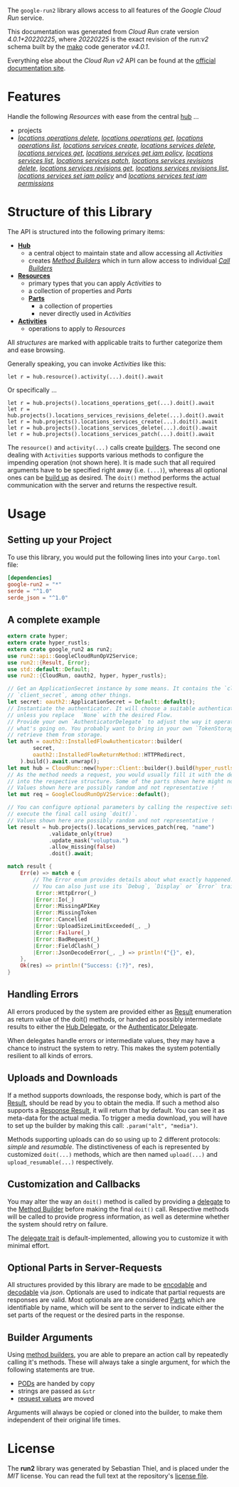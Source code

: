 <!---
DO NOT EDIT !
This file was generated automatically from 'src/generator/templates/api/README.md.mako'
DO NOT EDIT !
-->
The `google-run2` library allows access to all features of the *Google Cloud Run* service.

This documentation was generated from *Cloud Run* crate version *4.0.1+20220225*, where *20220225* is the exact revision of the *run:v2* schema built by the [mako](http://www.makotemplates.org/) code generator *v4.0.1*.

Everything else about the *Cloud Run* *v2* API can be found at the
[official documentation site](https://cloud.google.com/run/).
# Features

Handle the following *Resources* with ease from the central [hub](https://docs.rs/google-run2/4.0.1+20220225/google_run2/CloudRun) ... 

* projects
 * [*locations operations delete*](https://docs.rs/google-run2/4.0.1+20220225/google_run2/api::ProjectLocationOperationDeleteCall), [*locations operations get*](https://docs.rs/google-run2/4.0.1+20220225/google_run2/api::ProjectLocationOperationGetCall), [*locations operations list*](https://docs.rs/google-run2/4.0.1+20220225/google_run2/api::ProjectLocationOperationListCall), [*locations services create*](https://docs.rs/google-run2/4.0.1+20220225/google_run2/api::ProjectLocationServiceCreateCall), [*locations services delete*](https://docs.rs/google-run2/4.0.1+20220225/google_run2/api::ProjectLocationServiceDeleteCall), [*locations services get*](https://docs.rs/google-run2/4.0.1+20220225/google_run2/api::ProjectLocationServiceGetCall), [*locations services get iam policy*](https://docs.rs/google-run2/4.0.1+20220225/google_run2/api::ProjectLocationServiceGetIamPolicyCall), [*locations services list*](https://docs.rs/google-run2/4.0.1+20220225/google_run2/api::ProjectLocationServiceListCall), [*locations services patch*](https://docs.rs/google-run2/4.0.1+20220225/google_run2/api::ProjectLocationServicePatchCall), [*locations services revisions delete*](https://docs.rs/google-run2/4.0.1+20220225/google_run2/api::ProjectLocationServiceRevisionDeleteCall), [*locations services revisions get*](https://docs.rs/google-run2/4.0.1+20220225/google_run2/api::ProjectLocationServiceRevisionGetCall), [*locations services revisions list*](https://docs.rs/google-run2/4.0.1+20220225/google_run2/api::ProjectLocationServiceRevisionListCall), [*locations services set iam policy*](https://docs.rs/google-run2/4.0.1+20220225/google_run2/api::ProjectLocationServiceSetIamPolicyCall) and [*locations services test iam permissions*](https://docs.rs/google-run2/4.0.1+20220225/google_run2/api::ProjectLocationServiceTestIamPermissionCall)




# Structure of this Library

The API is structured into the following primary items:

* **[Hub](https://docs.rs/google-run2/4.0.1+20220225/google_run2/CloudRun)**
    * a central object to maintain state and allow accessing all *Activities*
    * creates [*Method Builders*](https://docs.rs/google-run2/4.0.1+20220225/google_run2/client::MethodsBuilder) which in turn
      allow access to individual [*Call Builders*](https://docs.rs/google-run2/4.0.1+20220225/google_run2/client::CallBuilder)
* **[Resources](https://docs.rs/google-run2/4.0.1+20220225/google_run2/client::Resource)**
    * primary types that you can apply *Activities* to
    * a collection of properties and *Parts*
    * **[Parts](https://docs.rs/google-run2/4.0.1+20220225/google_run2/client::Part)**
        * a collection of properties
        * never directly used in *Activities*
* **[Activities](https://docs.rs/google-run2/4.0.1+20220225/google_run2/client::CallBuilder)**
    * operations to apply to *Resources*

All *structures* are marked with applicable traits to further categorize them and ease browsing.

Generally speaking, you can invoke *Activities* like this:

```Rust,ignore
let r = hub.resource().activity(...).doit().await
```

Or specifically ...

```ignore
let r = hub.projects().locations_operations_get(...).doit().await
let r = hub.projects().locations_services_revisions_delete(...).doit().await
let r = hub.projects().locations_services_create(...).doit().await
let r = hub.projects().locations_services_delete(...).doit().await
let r = hub.projects().locations_services_patch(...).doit().await
```

The `resource()` and `activity(...)` calls create [builders][builder-pattern]. The second one dealing with `Activities` 
supports various methods to configure the impending operation (not shown here). It is made such that all required arguments have to be 
specified right away (i.e. `(...)`), whereas all optional ones can be [build up][builder-pattern] as desired.
The `doit()` method performs the actual communication with the server and returns the respective result.

# Usage

## Setting up your Project

To use this library, you would put the following lines into your `Cargo.toml` file:

```toml
[dependencies]
google-run2 = "*"
serde = "^1.0"
serde_json = "^1.0"
```

## A complete example

```Rust
extern crate hyper;
extern crate hyper_rustls;
extern crate google_run2 as run2;
use run2::api::GoogleCloudRunOpV2Service;
use run2::{Result, Error};
use std::default::Default;
use run2::{CloudRun, oauth2, hyper, hyper_rustls};

// Get an ApplicationSecret instance by some means. It contains the `client_id` and 
// `client_secret`, among other things.
let secret: oauth2::ApplicationSecret = Default::default();
// Instantiate the authenticator. It will choose a suitable authentication flow for you, 
// unless you replace  `None` with the desired Flow.
// Provide your own `AuthenticatorDelegate` to adjust the way it operates and get feedback about 
// what's going on. You probably want to bring in your own `TokenStorage` to persist tokens and
// retrieve them from storage.
let auth = oauth2::InstalledFlowAuthenticator::builder(
        secret,
        oauth2::InstalledFlowReturnMethod::HTTPRedirect,
    ).build().await.unwrap();
let mut hub = CloudRun::new(hyper::Client::builder().build(hyper_rustls::HttpsConnectorBuilder::new().with_native_roots().https_or_http().enable_http1().enable_http2().build()), auth);
// As the method needs a request, you would usually fill it with the desired information
// into the respective structure. Some of the parts shown here might not be applicable !
// Values shown here are possibly random and not representative !
let mut req = GoogleCloudRunOpV2Service::default();

// You can configure optional parameters by calling the respective setters at will, and
// execute the final call using `doit()`.
// Values shown here are possibly random and not representative !
let result = hub.projects().locations_services_patch(req, "name")
             .validate_only(true)
             .update_mask("voluptua.")
             .allow_missing(false)
             .doit().await;

match result {
    Err(e) => match e {
        // The Error enum provides details about what exactly happened.
        // You can also just use its `Debug`, `Display` or `Error` traits
         Error::HttpError(_)
        |Error::Io(_)
        |Error::MissingAPIKey
        |Error::MissingToken
        |Error::Cancelled
        |Error::UploadSizeLimitExceeded(_, _)
        |Error::Failure(_)
        |Error::BadRequest(_)
        |Error::FieldClash(_)
        |Error::JsonDecodeError(_, _) => println!("{}", e),
    },
    Ok(res) => println!("Success: {:?}", res),
}

```
## Handling Errors

All errors produced by the system are provided either as [Result](https://docs.rs/google-run2/4.0.1+20220225/google_run2/client::Result) enumeration as return value of
the doit() methods, or handed as possibly intermediate results to either the 
[Hub Delegate](https://docs.rs/google-run2/4.0.1+20220225/google_run2/client::Delegate), or the [Authenticator Delegate](https://docs.rs/yup-oauth2/*/yup_oauth2/trait.AuthenticatorDelegate.html).

When delegates handle errors or intermediate values, they may have a chance to instruct the system to retry. This 
makes the system potentially resilient to all kinds of errors.

## Uploads and Downloads
If a method supports downloads, the response body, which is part of the [Result](https://docs.rs/google-run2/4.0.1+20220225/google_run2/client::Result), should be
read by you to obtain the media.
If such a method also supports a [Response Result](https://docs.rs/google-run2/4.0.1+20220225/google_run2/client::ResponseResult), it will return that by default.
You can see it as meta-data for the actual media. To trigger a media download, you will have to set up the builder by making
this call: `.param("alt", "media")`.

Methods supporting uploads can do so using up to 2 different protocols: 
*simple* and *resumable*. The distinctiveness of each is represented by customized 
`doit(...)` methods, which are then named `upload(...)` and `upload_resumable(...)` respectively.

## Customization and Callbacks

You may alter the way an `doit()` method is called by providing a [delegate](https://docs.rs/google-run2/4.0.1+20220225/google_run2/client::Delegate) to the 
[Method Builder](https://docs.rs/google-run2/4.0.1+20220225/google_run2/client::CallBuilder) before making the final `doit()` call. 
Respective methods will be called to provide progress information, as well as determine whether the system should 
retry on failure.

The [delegate trait](https://docs.rs/google-run2/4.0.1+20220225/google_run2/client::Delegate) is default-implemented, allowing you to customize it with minimal effort.

## Optional Parts in Server-Requests

All structures provided by this library are made to be [encodable](https://docs.rs/google-run2/4.0.1+20220225/google_run2/client::RequestValue) and 
[decodable](https://docs.rs/google-run2/4.0.1+20220225/google_run2/client::ResponseResult) via *json*. Optionals are used to indicate that partial requests are responses 
are valid.
Most optionals are are considered [Parts](https://docs.rs/google-run2/4.0.1+20220225/google_run2/client::Part) which are identifiable by name, which will be sent to 
the server to indicate either the set parts of the request or the desired parts in the response.

## Builder Arguments

Using [method builders](https://docs.rs/google-run2/4.0.1+20220225/google_run2/client::CallBuilder), you are able to prepare an action call by repeatedly calling it's methods.
These will always take a single argument, for which the following statements are true.

* [PODs][wiki-pod] are handed by copy
* strings are passed as `&str`
* [request values](https://docs.rs/google-run2/4.0.1+20220225/google_run2/client::RequestValue) are moved

Arguments will always be copied or cloned into the builder, to make them independent of their original life times.

[wiki-pod]: http://en.wikipedia.org/wiki/Plain_old_data_structure
[builder-pattern]: http://en.wikipedia.org/wiki/Builder_pattern
[google-go-api]: https://github.com/google/google-api-go-client

# License
The **run2** library was generated by Sebastian Thiel, and is placed 
under the *MIT* license.
You can read the full text at the repository's [license file][repo-license].

[repo-license]: https://github.com/Byron/google-apis-rsblob/main/LICENSE.md

